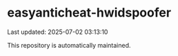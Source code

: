 # easyanticheat-hwidspoofer

Last updated: 2025-07-02 03:13:10

This repository is automatically maintained.
